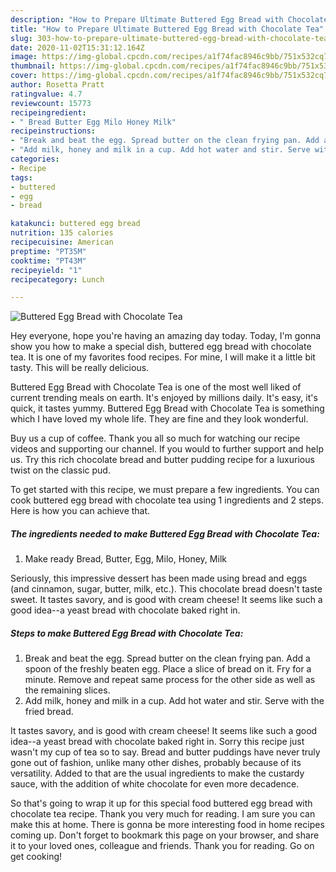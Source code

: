 ```yaml
---
description: "How to Prepare Ultimate Buttered Egg Bread with Chocolate Tea"
title: "How to Prepare Ultimate Buttered Egg Bread with Chocolate Tea"
slug: 303-how-to-prepare-ultimate-buttered-egg-bread-with-chocolate-tea
date: 2020-11-02T15:31:12.164Z
image: https://img-global.cpcdn.com/recipes/a1f74fac8946c9bb/751x532cq70/buttered-egg-bread-with-chocolate-tea-recipe-main-photo.jpg
thumbnail: https://img-global.cpcdn.com/recipes/a1f74fac8946c9bb/751x532cq70/buttered-egg-bread-with-chocolate-tea-recipe-main-photo.jpg
cover: https://img-global.cpcdn.com/recipes/a1f74fac8946c9bb/751x532cq70/buttered-egg-bread-with-chocolate-tea-recipe-main-photo.jpg
author: Rosetta Pratt
ratingvalue: 4.7
reviewcount: 15773
recipeingredient:
- " Bread Butter Egg Milo Honey Milk"
recipeinstructions:
- "Break and beat the egg. Spread butter on the clean frying pan. Add a spoon of the freshly beaten egg. Place a slice of bread on it. Fry for a minute. Remove and repeat same process for the other side as well as the remaining slices."
- "Add milk, honey and milk in a cup. Add hot water and stir. Serve with the fried bread."
categories:
- Recipe
tags:
- buttered
- egg
- bread

katakunci: buttered egg bread 
nutrition: 135 calories
recipecuisine: American
preptime: "PT35M"
cooktime: "PT43M"
recipeyield: "1"
recipecategory: Lunch

---
```



![Buttered Egg Bread with Chocolate Tea](https://img-global.cpcdn.com/recipes/a1f74fac8946c9bb/751x532cq70/buttered-egg-bread-with-chocolate-tea-recipe-main-photo.jpg)

Hey everyone, hope you're having an amazing day today. Today, I'm gonna show you how to make a special dish, buttered egg bread with chocolate tea. It is one of my favorites food recipes. For mine, I will make it a little bit tasty. This will be really delicious.

Buttered Egg Bread with Chocolate Tea is one of the most well liked of current trending meals on earth. It's enjoyed by millions daily. It's easy, it's quick, it tastes yummy. Buttered Egg Bread with Chocolate Tea is something which I have loved my whole life. They are fine and they look wonderful.

Buy us a cup of coffee. Thank you all so much for watching our recipe videos and supporting our channel. If you would to further support and help us. Try this rich chocolate bread and butter pudding recipe for a luxurious twist on the classic pud.


To get started with this recipe, we must prepare a few ingredients. You can cook buttered egg bread with chocolate tea using 1 ingredients and 2 steps. Here is how you can achieve that.

<!--inarticleads1-->

##### The ingredients needed to make Buttered Egg Bread with Chocolate Tea:

1. Make ready  Bread, Butter, Egg, Milo, Honey, Milk


Seriously, this impressive dessert has been made using bread and eggs (and cinnamon, sugar, butter, milk, etc.). This chocolate bread doesn&#39;t taste sweet. It tastes savory, and is good with cream cheese! It seems like such a good idea--a yeast bread with chocolate baked right in. 

<!--inarticleads2-->

##### Steps to make Buttered Egg Bread with Chocolate Tea:

1. Break and beat the egg. Spread butter on the clean frying pan. Add a spoon of the freshly beaten egg. Place a slice of bread on it. Fry for a minute. Remove and repeat same process for the other side as well as the remaining slices.
1. Add milk, honey and milk in a cup. Add hot water and stir. Serve with the fried bread.


It tastes savory, and is good with cream cheese! It seems like such a good idea--a yeast bread with chocolate baked right in. Sorry this recipe just wasn&#39;t my cup of tea so to say. Bread and butter puddings have never truly gone out of fashion, unlike many other dishes, probably because of its versatility. Added to that are the usual ingredients to make the custardy sauce, with the addition of white chocolate for even more decadence. 

So that's going to wrap it up for this special food buttered egg bread with chocolate tea recipe. Thank you very much for reading. I am sure you can make this at home. There is gonna be more interesting food in home recipes coming up. Don't forget to bookmark this page on your browser, and share it to your loved ones, colleague and friends. Thank you for reading. Go on get cooking!
